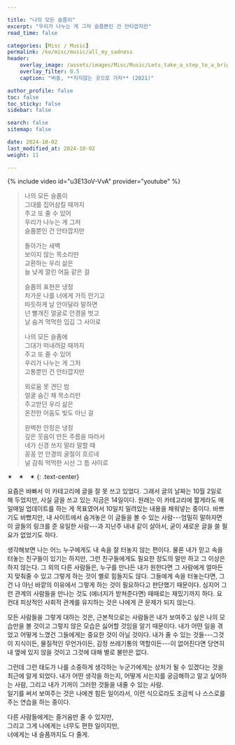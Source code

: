 ```yaml
---

title: "나의 모든 슬픔이"
excerpt: "우리가 나누는 게 그저 슬픔쁜인 건 안타깝지만"
read_time: false

categories: [Misc / Music]
permalink: /ko/misc/music/all_my_sadness
header:
    overlay_image: /assets/images/Misc/Music/Lets_take_a_step_to_a_brighter_place.jpeg
    overlay_filter: 0.5
    caption: "버둥, **지지않는 곳으로 가자** (2021)"

author_profile: false
toc: false
toc_sticky: false
sidebar: false

search: false
sitemap: false

date: 2024-10-02
last_modified_at: 2024-10-02
weight: 11

---
```


{% include video id="u3E13oV-VvA" provider="youtube" %}

> 나의 모든 슬픔이  
그대를 집어삼킬 때까지  
주고 또 줄 수 있어  
우리가 나누는 게 그저  
슬픔뿐인 건 안타깝지만  
> 
> 돌아가는 새벽  
보이지 않는 목소리만  
교환하는 우리 삶은  
늘 낮게 깔린 어둠 같은 걸  
> 
> 슬픔의 표현은 냉정  
차가운 나를 너에게 가득 안기고  
따듯하게 날 안아달라 말하면  
넌 빨개진 얼굴로 안경을 벗고  
날 숨겨 먹먹한 입김 그 사이로  
> 
> 나의 모든 슬픔에  
그대가 떠내려갈 때까지  
주고 또 줄 수 있어  
우리가 나누는 게 그저  
고통뿐인 건 안타깝지만  
> 
> 외로움 못 견딘 밤  
얼굴 숨긴 채 목소리만  
주고받던 우리 삶은  
온전한 어둠도 빛도 아닌 걸  
> 
> 완벽한 안정은 냉정  
깊은 웃음이 만든 주름을 따라서  
네가 신경 쓰지 말라 말할 때  
꽁꽁 언 안경의 굴절이 흐르네  
널 감춰 먹먹한 시선 그 틈 사이로

✶&emsp;✶&emsp;✶
{: .text-center}

요즘은 바빠서 이 카테고리에 글을 잘 못 쓰고 있었다. 그래서 글의 날짜는 10월 2일로 해 두었지만, 사실 글을 쓰고 있는 지금은 14일이다. 원래는 이 카테고리에 짧게라도 매일매일 업데이트를 하는 게 목표였어서 10일치 밀려있는 내용을 채워넣는 중이다. 바쁘기도 바빴지만, 내 사이트에서 숨겨놓은 이 글들을 볼 수 있는 사람---엄밀히 말하자면 이 글들의 링크를 준 유일한 사람---과 지난주 내내 같이 살아서, 굳이 새로운 글을 쓸 필요가 없었기도 하다.

생각해보면 나는 어느 누구에게도 내 속을 잘 터놓지 않는 편이다. 물론 내가 믿고 속을 터놓는 친구들이 있기는 하지만, 그런 친구들에게도 필요한 정도의 말만 하고 그 이상은 하지 않는다. 그 외의 다른 사람들은, 누구를 만나든 내가 원한다면 그 사람에게 얼마든지 맞춰줄 수 있고 그렇게 하는 것이 별로 힘들지도 않다. 그들에게 속을 터놓는다면, 그건 나 아닌 바깥의 이유에서 그렇게 하는 것이 필요하다고 판단했기 때문이다. 심지어 그런 관계의 사람들을 만나는 것도 (에너지가 받쳐준다면) 때때로는 재밌기까지 하다. 요컨대 피상적인 사회적 관계를 유지하는 것은 나에게 큰 문제가 되지 않는다. 

모든 사람들을 그렇게 대하는 것은, 근본적으로는 사람들은 내가 보여주고 싶은 나의 모습만을 볼 것이고 그렇지 않은 모습은 싫어할 것임을 알기 때문이다. 내가 어떤 일을 겪었고 어떻게 느꼈건 그들에게는 중요한 것이 아닐 것이다. 내가 줄 수 있는 것들---그것이 지식이든, 물질적인 무언가이든, 감정 쓰레기통의 역할이든---이 없어진다면 당연히 내 옆에 있지 않을 것이고 그것에 대해 별로 불만은 없다. 

그런데 그런 태도가 나를 소중하게 생각하는 누군가에게는 상처가 될 수 있겠다는 것을 최근에 알게 되었다. 내가 어떤 생각을 하는지, 어떻게 사는지를 궁금해하고 알고 싶어하는 사람, 그리고 내가 기꺼이 그러한 것들을 내줄 수 있는 사람.  
일기를 써서 보여주는 것은 나에겐 힘든 일이라서, 이런 식으로라도 조금씩 나 스스로를 주는 연습을 하는 중이다.  

다른 사람들에게는 즐거움만 줄 수 있지만,  
그리고 그게 나에게는 너무도 편한 일이지만,  
너에게는 내 슬픔까지도 다 줄게.